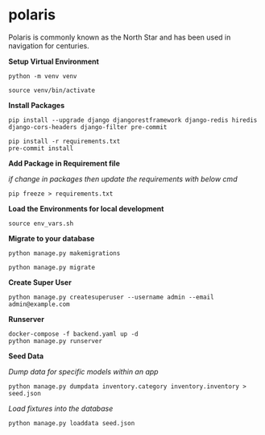 # polaris
Polaris is commonly known as the North Star and has been used in navigation for centuries.

**Setup Virtual Environment**

```shell
python -m venv venv

source venv/bin/activate
```

**Install Packages**

```shell
pip install --upgrade django djangorestframework django-redis hiredis django-cors-headers django-filter pre-commit

pip install -r requirements.txt
pre-commit install
```

**Add Package in Requirement file**

_if change in packages then update the requirements with below cmd_

```shell
pip freeze > requirements.txt
```

**Load the Environments for local development**

```shell
source env_vars.sh
```

**Migrate to your database**

```shell
python manage.py makemigrations

python manage.py migrate
```

**Create Super User**

```shell
python manage.py createsuperuser --username admin --email admin@example.com
```

**Runserver**

```shell
docker-compose -f backend.yaml up -d
python manage.py runserver
```

**Seed Data**

_Dump data for specific models within an app_

```shell
python manage.py dumpdata inventory.category inventory.inventory > seed.json
```

_Load fixtures into the database_

```shell
python manage.py loaddata seed.json
```
